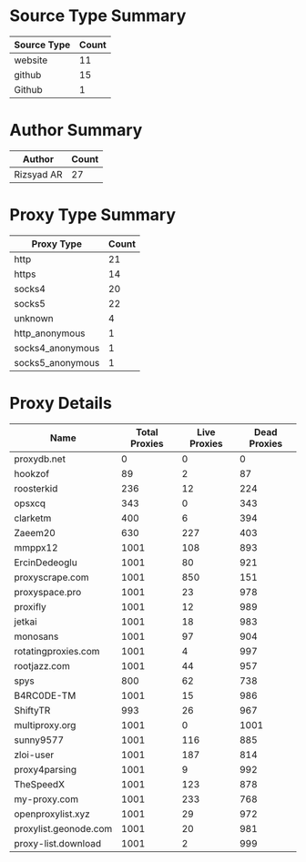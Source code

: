 # Source Type Summary

| Source Type | Count |
|-------------|-------|
| website | 11 |
| github | 15 |
| Github | 1 |


# Author Summary

| Author | Count |
|--------|-------|
| Rizsyad AR | 27 |


# Proxy Type Summary

| Proxy Type | Count |
|------------|-------|
| http | 21 |
| https | 14 |
| socks4 | 20 |
| socks5 | 22 |
| unknown | 4 |
| http_anonymous | 1 |
| socks4_anonymous | 1 |
| socks5_anonymous | 1 |


# Proxy Details

| Name | Total Proxies | Live Proxies | Dead Proxies |
|------|---------------|--------------|---------------|
| proxydb.net | 0 | 0 | 0 |
| hookzof | 89 | 2 | 87 |
| roosterkid | 236 | 12 | 224 |
| opsxcq | 343 | 0 | 343 |
| clarketm | 400 | 6 | 394 |
| Zaeem20 | 630 | 227 | 403 |
| mmppx12 | 1001 | 108 | 893 |
| ErcinDedeoglu | 1001 | 80 | 921 |
| proxyscrape.com | 1001 | 850 | 151 |
| proxyspace.pro | 1001 | 23 | 978 |
| proxifly | 1001 | 12 | 989 |
| jetkai | 1001 | 18 | 983 |
| monosans | 1001 | 97 | 904 |
| rotatingproxies.com | 1001 | 4 | 997 |
| rootjazz.com | 1001 | 44 | 957 |
| spys | 800 | 62 | 738 |
| B4RC0DE-TM | 1001 | 15 | 986 |
| ShiftyTR | 993 | 26 | 967 |
| multiproxy.org | 1001 | 0 | 1001 |
| sunny9577 | 1001 | 116 | 885 |
| zloi-user | 1001 | 187 | 814 |
| proxy4parsing | 1001 | 9 | 992 |
| TheSpeedX | 1001 | 123 | 878 |
| my-proxy.com | 1001 | 233 | 768 |
| openproxylist.xyz | 1001 | 29 | 972 |
| proxylist.geonode.com | 1001 | 20 | 981 |
| proxy-list.download | 1001 | 2 | 999 |
